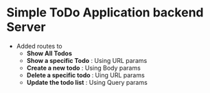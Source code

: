 <h1>Simple ToDo Application backend Server </h1> 
<ul>
  <li>Added routes to 
    <ul> 
      <li><b>Show All Todos</b> </li>
      <li><b>Show a specific Todo</b> : Using URL params </li>
      <li><b>Create a new todo</b> : Using Body params</li>
      <li><b>Delete a specific todo </b> : Uing URL params</li>
      <li><b>Update the todo list</b> : Using Query params </li>    
    </ul>
  </li>
</ul>
